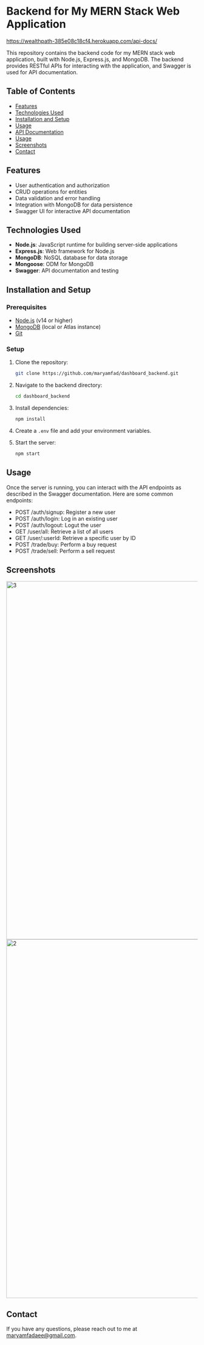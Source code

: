 # Backend for My MERN Stack Web Application
https://wealthpath-385e08c18cf4.herokuapp.com/api-docs/

This repository contains the backend code for my MERN stack web application, built with Node.js, Express.js, and MongoDB. The backend provides RESTful APIs for interacting with the application, and Swagger is used for API documentation.

## Table of Contents

- [Features](#features)
- [Technologies Used](#technologies-used)
- [Installation and Setup](#installation-and-setup)
- [Usage](#usage)
- [API Documentation](#api-documentation)
- [Usage](#usage)
- [Screenshots](#screenshots)
- [Contact](#contact)

## Features

- User authentication and authorization
- CRUD operations for entities
- Data validation and error handling
- Integration with MongoDB for data persistence
- Swagger UI for interactive API documentation

## Technologies Used

- **Node.js**: JavaScript runtime for building server-side applications
- **Express.js**: Web framework for Node.js
- **MongoDB**: NoSQL database for data storage
- **Mongoose**: ODM for MongoDB
- **Swagger**: API documentation and testing

## Installation and Setup

### Prerequisites

- [Node.js](https://nodejs.org/) (v14 or higher)
- [MongoDB](https://www.mongodb.com/try/download/community) (local or Atlas instance)
- [Git](https://git-scm.com/)


###  Setup

1. Clone the repository:

   ```bash
   git clone https://github.com/maryamfad/dashboard_backend.git
   ```

2. Navigate to the backend directory:

   ```bash
   cd dashboard_backend
   ```

3. Install dependencies:

   ```bash
   npm install
   ```

4. Create a `.env` file and add your environment variables.

5. Start the server:

   ```bash
   npm start
   ```
## Usage
Once the server is running, you can interact with the API endpoints as described in the Swagger documentation. Here are some common endpoints:

- POST /auth/signup: Register a new user
- POST /auth/login: Log in an existing user
- POST /auth/logout: Logut the user
- GET /user/all: Retrieve a list of all users
- GET /user/:userId: Retrieve a specific user by ID
- POST /trade/buy: Perform a buy request
- POST /trade/sell: Perform a sell request

## Screenshots
<img width="941" alt="3" src="https://github.com/user-attachments/assets/9c6d836e-311e-4223-86ba-a0d7ef6ed19d">

<img width="943" alt="2" src="https://github.com/user-attachments/assets/48996fe3-a9a5-46fe-918b-0fbcf6867094">

## Contact

If you have any questions, please reach out to me at [maryamfadaee@gmail.com](mailto:maryamfadaee@gmail.com).
